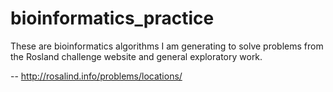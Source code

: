# bioinformatics_practice
These are bioinformatics algorithms I am generating to solve problems from the Rosland challenge website and general exploratory work. 

-- http://rosalind.info/problems/locations/
